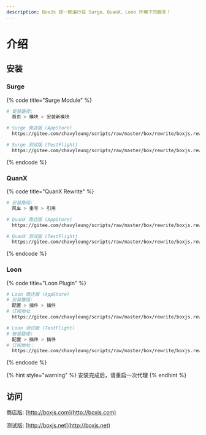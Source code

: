 ```yaml
---
description: BoxJs 是一款运行在 Surge、QuanX、Loon 环境下的脚本！
---
```


# 介绍

## 安装

### Surge

{% code title="Surge Module" %}
```bash
# 安装路径: 
 ​ 首页 > 模块 > 安装新模块

# Surge 商店版 (AppStore)
  https://gitee.com/chavyleung/scripts/raw/master/box/rewrite/boxjs.rewrite.surge.sgmodule

# Surge 测试版 (TestFlight)
  https://gitee.com/chavyleung/scripts/raw/master/box/rewrite/boxjs.rewrite.surge.tf.sgmodule

```
{% endcode %}

### QuanX

{% code title="QuanX Rewrite" %}
```bash
# 安装路径: 
 ​ 风车 > 重写 > 引用

# QuanX 商店版 (AppStore)
  https://gitee.com/chavyleung/scripts/raw/master/box/rewrite/boxjs.rewrite.quanx.conf

# QuanX 测试版 (TestFlight)
  https://gitee.com/chavyleung/scripts/raw/master/box/rewrite/boxjs.rewrite.quanx.tf.conf

```
{% endcode %}

### Loon

{% code title="Loon Plugin" %}
```bash
# Loon 商店版 (AppStore)
# 安装路径: 
 ​ 配置 > 插件 > 插件
# 订阅地址
 ​ https://gitee.com/chavyleung/scripts/raw/master/box/rewrite/boxjs.rewrite.loon.plugin

# Loon 测试版 (TestFlight)
# 安装路径: 
 ​ 配置 > 插件 > 插件
# 订阅地址：
  https://gitee.com/chavyleung/scripts/raw/master/box/rewrite/boxjs.rewrite.loon.tf.plugin

```
{% endcode %}

{% hint style="warning" %}
 安装完成后，请重启一次代理 
{% endhint %}

## 访问

商店版: [http://boxjs.com](http://boxjs.com)

测试版: [http://boxjs.net](http://boxjs.net)

